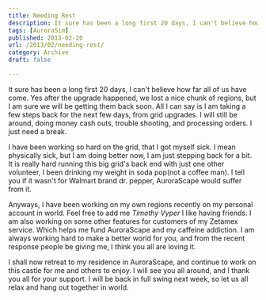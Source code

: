 ```yaml
---
title: Needing Rest
description: It sure has been a long first 20 days, I can't believe how far all of us have come. Yes after the upgrade happened, we lost a nice chunk of regions, but I am sure we will be getting them back soon. All I can say is I am taking a few steps back for the next few days, from grid upgrades.
tags: [AuroraSim]
published: 2013-02-20
url: /2013/02/needing-rest/
category: Archive
draft: false

---
```

It sure has been a long first 20 days, I can't believe how far all of us have come. Yes after the upgrade happened, we lost a nice chunk of regions, but I am sure we will be getting them back soon. All I can say is I am taking a few steps back for the next few days, from grid upgrades. I will still be around, doing money cash outs, trouble shooting, and processing orders. I just need a break.

I have been working so hard on the grid, that I got myself sick. I mean physically sick, but I am doing better now, I am just stepping back for a bit. It is really hard running this big grid's back end with just one other volunteer, I been drinking my weight in soda pop(not a coffee man). I tell you if it wasn't for Walmart brand dr. pepper, AuroraScape would suffer from it.

Anyways, I have been working on my own regions recently on my personal account in world. Feel free to add me _Timothy Vyper_ I like having friends. I am also working on some other features for customers of my Zetamex service. Which helps me fund AuroraScape and my caffeine addiction. I am always working hard to make a better world for you, and from the recent response people be giving me, I think you all are loving it.

I shall now retreat to my residence in AuroraScape, and continue to work on this castle for me and others to enjoy. I will see you all around, and I thank you all for your support. I will be back in full swing next week, so let us all relax and hang out together in world.